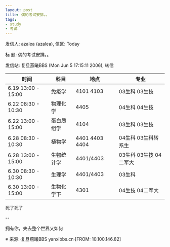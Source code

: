 ```yaml
---
layout: post
title: 偶的考试安排。。
tags:
- study
- 考试
---
```

发信人: azalea (azalea), 信区: Today

标  题: 偶的考试安排。。

发信站: 复旦燕曦BBS (Mon Jun 5 17:15:11 2006), 转信

时间               | 科目              | 地点           | 专业
-----------------  | ----------------- | ----------     | -----
6.19 13:00 - 15:00 | 免疫学            | 4101 4103      | 03生科 03生技
6.22 08:30 - 10:30 | 物理化学          | 4405           | 04生科 04生技
6.22 13:00 - 15:00 | 蛋白质组学        | 4104           | 03生科 03生技
6.28 08:30 - 10:30 | 植物学            | 4401 4403 4404 | 04生科 03生科转系生
6.28 13:00 - 15:00 | 生物统计学        | 4401/4403      | 03生科 03生技 04二军大
6.30 08:30 - 10:30 | 生理学            | 4401/4403      | 03生科
6.30 13:00 - 15:00 | 生物化学下        | 4301           | 04生技 04二军大

死了死了

--

拥有你，失去整个世界又如何

※ 来源:·复旦燕曦BBS yanxibbs.cn·[FROM: 10.100.146.82] 
